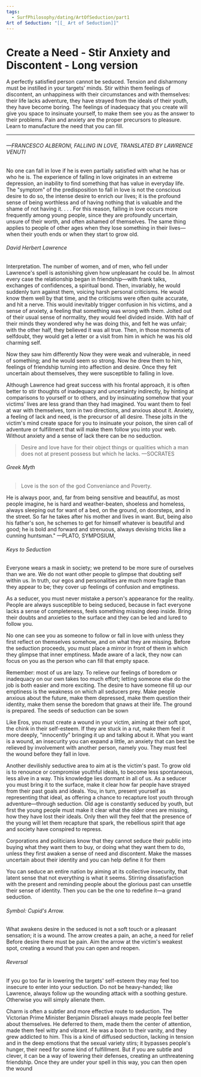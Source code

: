 ```yaml
---
tags:
  - SurfPhilosophy/dating/ArtOfSeduction/part1
Art of Seduction: "[[_ Art of Seduction]]"
---
```



# Create a Need - Stir Anxiety and Discontent - Long version
A perfectly satisfied person cannot be seduced. Tension and disharmony must be instilled in your targets' minds. Stir within them feelings of discontent, an unhappiness with their circumstances and with themselves: their life lacks adventure, they have strayed from the ideals of their youth, they have become boring. The feelings of inadequacy that you create will give you space to insinuate yourself, to make them see you as the answer to their problems. Pain and anxiety are the proper precursors to pleasure. Learn to manufacture the need that you can fill.

-----

###### —FRANCESCO ALBERONI, FALLING IN LOVE, TRANSLATED BY LAWRENCE VENUTI
No one can fall in love if he is even partially satisfied with what he has or who he is. The experience of falling in love originates in an extreme depression, an inability to find something that has value in everyday life. The "symptom" of the predisposition to fall in love is not the conscious desire to do so, the intense desire to enrich our lives; it is the profound sense of being worthless and of having nothing that is valuable and the shame of not having it. . . . For this reason, falling in love occurs more frequently among young people, since they are profoundly uncertain, unsure of their worth, and often ashamed of themselves. The same thing applies to people of other ages when they lose something in their lives—when their youth ends or when they start to grow old.

###### David Herbert Lawrence 
Interpretation. The number of women, and of men, who fell under Lawrence's spell is astonishing given how unpleasant he could be. In almost every case the relationship began in friendship—with frank talks, exchanges of confidences, a spiritual bond. Then, invariably, he would suddenly turn against them, voicing harsh personal criticisms. He would know them well by that time, and the criticisms were often quite accurate, and hit a nerve. This would inevitably trigger confusion in his victims, and a sense of anxiety, a feeling that something was wrong with them. Jolted out of their usual sense of normality, they would feel divided inside. With half of their minds they wondered why he was doing this, and felt he was unfair; with the other half, they believed it was all true. Then, in those moments of selfdoubt, they would get a letter or a visit from him in which he was his old charming self.


Now they saw him differently Now they were weak and vulnerable, in need of something; and he would seem so strong. Now he drew them to him, feelings of friendship turning into affection and desire. Once they felt uncertain about themselves, they were susceptible to falling in love.


Although Lawrence had great success with his frontal approach, it is often better to stir thoughts of inadequacy and uncertainty indirectly, by hinting at comparisons to yourself or to others, and by insinuating somehow that your victims' lives are less grand than they had imagined. You want them to feel at war with themselves, torn in two directions, and anxious about it. Anxiety, a feeling of lack and need, is the precursor of all desire. These jolts in the victim's mind create space for you to insinuate your poison, the siren call of adventure or fulfillment that will make them follow you into your web. Without anxiety and a sense of lack there can be no seduction.

> Desire and love have for their object things or qualities which a man does not at present possess but which he lacks. —SOCRATES

###### Greek Myth
> Love is the son of the god Conveniance and Poverty. 

He is always poor, and, far from being sensitive and beautiful, as most people imagine, he is hard and weather-beaten, shoeless and homeless, always sleeping out for want of a bed, on the ground, on doorsteps, and in the street. So far he takes after his mother and lives in want. But, being also his father's son, he schemes to get for himself whatever is beautiful and good; he is bold and forward and strenuous, always devising tricks like a cunning huntsman."
—PLATO, SYMPOSIUM,

###### Keys to Seduction
Everyone wears a mask in society; we pretend to be more sure of ourselves than we are. We do not want other people to glimpse that doubting self within us. In truth, our egos and personalities are much more fragile than they appear to be; they cover up feelings of confusion and emptiness. 

As a seducer, you must never mistake a person's appearance for the reality. People are always susceptible to being seduced, because in fact everyone lacks a sense of completeness, feels something missing deep inside. Bring their doubts and anxieties to the surface and they can be led and lured to follow you. 

No one can see you as someone to follow or fall in love with unless they first reflect on themselves somehow, and on what they are missing. Before the seduction proceeds, you must place a mirror in front of them in which they glimpse that inner emptiness. Made aware of a lack, they now can focus on you as the person who can fill that empty space.


Remember: most of us are lazy. To relieve our feelings of boredom or inadequacy on our own takes too much effort; letting someone else do the job is both easier and more exciting. The desire to have someone fill up our emptiness is the weakness on which all seducers prey. Make people anxious about the future, make them depressed, make them question their identity, make them sense the boredom that gnaws at their life. The ground is prepared. The seeds of seduction can be sown


Like Eros, you must create a wound in your victim, aiming at their soft spot, the chink in their self-esteem. If they are stuck in a rut, make them feel it more deeply, "innocently" bringing it up and talking about it. What you want is a wound, an insecurity you can expand a little, an anxiety that can best be relieved by involvement with another person, namely you. They must feel the wound before they fall in love.


Another devilishly seductive area to aim at is the victim's past. To grow old is to renounce or compromise youthful ideals, to become less spontaneous, less alive in a way. This knowledge lies dormant in all of us. As a seducer you must bring it to the surface, make it clear how far people have strayed from their past goals and ideals. You, in turn, present yourself as representing that ideal, as offering a chance to recapture lost youth through adventure—through seduction.
Old age is constantly seduced by youth, but first the young people must make it clear what the older ones are missing, how they have lost their ideals. Only then will they feel that the presence of the young will let them recapture that spark, the rebellious spirit that age and society have conspired to repress.


Corporations and politicians know that they cannot seduce their public into buying what they want them to buy, or doing what they want them to do, unless they first awaken a sense of need and discontent. Make the masses uncertain about their identity and you can help define it for them

You can seduce an entire nation by aiming at its collective insecurity, that latent sense that not everything is what it seems. Stirring dissatisfaction with the present and reminding people about the glorious past can unsettle their sense of identity. Then you can be the one to redefine it—a grand seduction.

###### Symbol: Cupid's Arrow. 
What awakens desire in the seduced is not a soft touch or a pleasant sensation; it is a wound. The arrow creates a pain, an ache, a need for relief Before desire there must be pain. Aim the arrow at the victim's weakest spot, creating a wound that you can open and reopen.

###### Reversal
If you go too far in lowering the targets' self-esteem they may feel too insecure to enter into your seduction. Do not be heavy-handed; like Lawrence, always follow up the wounding attack with a soothing gesture. Otherwise you will simply alienate them.


Charm is often a subtler and more effective route to seduction. The Victorian Prime Minister Benjamin Disraeli always made people feel better about themselves. He deferred to them, made them the center of attention, made them feel witty and vibrant. He was a boon to their vanity, and they grew addicted to him. This is a kind of diffused seduction, lacking in tension and in the deep emotions that the sexual variety stirs; it bypasses people's hunger, their need for some kind of fulfillment. But if you are subtle and clever, it can be a way of lowering their defenses, creating an unthreatening friendship. Once they are under your spell in this way, you can then open the wound
